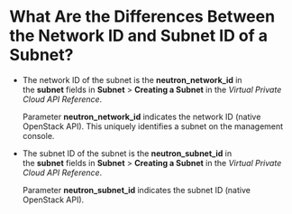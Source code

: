 # What Are the Differences Between the Network ID and Subnet ID of a Subnet?<a name="vpc_faq_0094"></a>

-   The network ID of the subnet is the  **neutron\_network\_id** in the **subnet** fields in **Subnet** \> **Creating a Subnet** in the _Virtual Private Cloud API Reference_.

    Parameter  **neutron\_network\_id**  indicates the network ID \(native OpenStack API\). This uniquely identifies a subnet on the management console.

-   The subnet ID of the subnet is the  **neutron\_subnet\_id** in the **subnet** fields in **Subnet** \> **Creating a Subnet** in the _Virtual Private Cloud API Reference_.

    Parameter  **neutron\_subnet\_id**  indicates the subnet ID \(native OpenStack API\).



